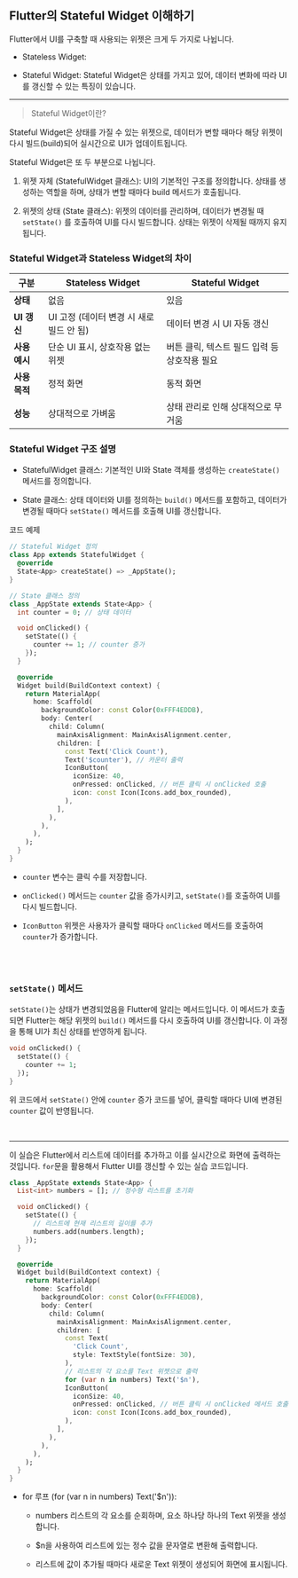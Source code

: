 ## Flutter의 Stateful Widget 이해하기

Flutter에서 UI를 구축할 때 사용되는 위젯은 크게 두 가지로 나뉩니다.

- Stateless Widget: 

- Stateful Widget: Stateful Widget은 상태를 가지고 있어, 데이터 변화에 따라 UI를 갱신할 수 있는 특징이 있습니다.

------------------------------

> Stateful Widget이란?

Stateful Widget은 상태를 가질 수 있는 위젯으로, 데이터가 변할 때마다 해당 위젯이 다시 빌드(build)되어 실시간으로 UI가 업데이트됩니다.

Stateful Widget은 또 두 부분으로 나뉩니다.

1. 위젯 자체 (StatefulWidget 클래스): UI의 기본적인 구조를 정의합니다. 상태를 생성하는 역할을 하며, 상태가 변할 때마다 build 메서드가 호출됩니다.

2. 위젯의 상태 (State 클래스): 위젯의 데이터를 관리하며, 데이터가 변경될 때 `setState()` 를 호출하여 UI를 다시 빌드합니다. 상태는 위젯이 삭제될 때까지 유지됩니다.

### Stateful Widget과 Stateless Widget의 차이

| 구분             | Stateless Widget                         | Stateful Widget                        |
|------------------|------------------------------------------|----------------------------------------|
| **상태**         | 없음                                     | 있음                                   |
| **UI 갱신**      | UI 고정 (데이터 변경 시 새로 빌드 안 됨) | 데이터 변경 시 UI 자동 갱신            |
| **사용 예시**    | 단순 UI 표시, 상호작용 없는 위젯         | 버튼 클릭, 텍스트 필드 입력 등 상호작용 필요 |
| **사용 목적**    | 정적 화면                                | 동적 화면                              |
| **성능**         | 상대적으로 가벼움                        | 상태 관리로 인해 상대적으로 무거움      |


### Stateful Widget 구조 설명

- StatefulWidget 클래스: 기본적인 UI와 State 객체를 생성하는 `createState()` 메서드를 정의합니다.

- State 클래스: 상태 데이터와 UI를 정의하는 `build()` 메서드를 포함하고, 데이터가 변경될 때마다 `setState()` 메서드를 호출해 UI를 갱신합니다.

코드 예제 

```dart
// Stateful Widget 정의
class App extends StatefulWidget {
  @override
  State<App> createState() => _AppState();
}

// State 클래스 정의
class _AppState extends State<App> {
  int counter = 0; // 상태 데이터

  void onClicked() {
    setState(() {
      counter += 1; // counter 증가
    });
  }

  @override
  Widget build(BuildContext context) {
    return MaterialApp(
      home: Scaffold(
        backgroundColor: const Color(0xFFF4EDDB),
        body: Center(
          child: Column(
            mainAxisAlignment: MainAxisAlignment.center,
            children: [
              const Text('Click Count'),
              Text('$counter'), // 카운터 출력
              IconButton(
                iconSize: 40,
                onPressed: onClicked, // 버튼 클릭 시 onClicked 호출
                icon: const Icon(Icons.add_box_rounded),
              ),
            ],
          ),
        ),
      ),
    );
  }
}
```

- `counter` 변수는 클릭 수를 저장합니다.

- `onClicked()` 메서드는 `counter` 값을 증가시키고, `setState()`를 호출하여 UI를 다시 빌드합니다.

- `IconButton` 위젯은 사용자가 클릭할 때마다 `onClicked` 메서드를 호출하여 `counter`가 증가합니다.

<br></br>

### `setState()` 메서드

`setState()`는 상태가 변경되었음을 Flutter에 알리는 메서드입니다. 이 메서드가 호출되면 Flutter는 해당 위젯의 `build()` 메서드를 다시 호출하여 UI를 갱신합니다.
이 과정을 통해 UI가 최신 상태를 반영하게 됩니다.

```dart
void onClicked() {
  setState(() {
    counter += 1;
  });
}
```

위 코드에서 `setState()` 안에 `counter` 증가 코드를 넣어, 클릭할 때마다 UI에 변경된 `counter` 값이 반영됩니다.

<br>

--------------------------------------------------

이 실습은 Flutter에서 리스트에 데이터를 추가하고 이를 실시간으로 화면에 출력하는 것입니다.
`for`문을 활용해서 Flutter UI를 갱신할 수 있는 실습 코드입니다.

```dart
class _AppState extends State<App> {
  List<int> numbers = []; // 정수형 리스트를 초기화

  void onClicked() {
    setState(() {
      // 리스트에 현재 리스트의 길이를 추가
      numbers.add(numbers.length);
    });
  }

  @override
  Widget build(BuildContext context) {
    return MaterialApp(
      home: Scaffold(
        backgroundColor: const Color(0xFFF4EDDB),
        body: Center(
          child: Column(
            mainAxisAlignment: MainAxisAlignment.center,
            children: [
              const Text(
                'Click Count',
                style: TextStyle(fontSize: 30),
              ),
              // 리스트의 각 요소를 Text 위젯으로 출력
              for (var n in numbers) Text('$n'),
              IconButton(
                iconSize: 40,
                onPressed: onClicked, // 버튼 클릭 시 onClicked 메서드 호출
                icon: const Icon(Icons.add_box_rounded),
              ),
            ],
          ),
        ),
      ),
    );
  }
}
```

- for 루프 (for (var n in numbers) Text('$n')):

    - numbers 리스트의 각 요소를 순회하며, 요소 하나당 하나의 Text 위젯을 생성합니다.

    - $n을 사용하여 리스트에 있는 정수 값을 문자열로 변환해 출력합니다.

    - 리스트에 값이 추가될 때마다 새로운 Text 위젯이 생성되어 화면에 표시됩니다.

